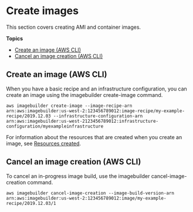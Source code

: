 # Create images<a name="create-images"></a>

This section covers creating AMI and container images\.

**Topics**
+ [Create an image \(AWS CLI\)](#cli-create-image)
+ [Cancel an image creation \(AWS CLI\)](#image-builder-cli-cancel-image-creation)

## Create an image \(AWS CLI\)<a name="cli-create-image"></a>

When you have a basic recipe and an infrastructure configuration, you can create an image using the imagebuilder create\-image command\.

```
aws imagebuilder create-image --image-recipe-arn arn:aws:imagebuilder:us-west-2:123456789012:image-recipe/my-example-recipe/2019.12.03 --infrastructure-configuration-arn arn:aws:imagebuilder:us-west-2123456789012:infrastructure-configuration/myexampleinfrastructure
```

For information about the resources that are created when you create an image, see [Resources created](how-image-builder-works.md#image-builder-resources)\.

## Cancel an image creation \(AWS CLI\)<a name="image-builder-cli-cancel-image-creation"></a>

To cancel an in\-progress image build, use the imagebuilder cancel\-image\-creation command\.

```
aws imagebuilder cancel-image-creation --image-build-version-arn arn:aws:imagebuilder:us-west-2:123456789012:image/my-example-recipe/2019.12.03/1
```